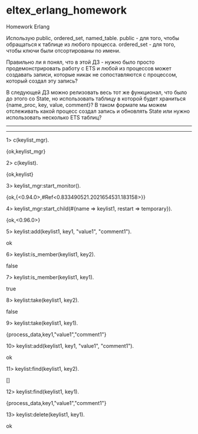 # eltex_erlang_homework
Homework Erlang

Использую public, ordered_set, named_table.
public - для того, чтобы обращаться к таблице из любого процесса.
ordered_set - для того, чтобы ключи были отсортированы по имени.

Правильно ли я понял, что в этой ДЗ - нужно было просто продемонстрировать работу с ETS и любой из процессов может создавать записи, которые никак не сопоставляются с процессом, который создал эту запись?

В следующей ДЗ можно релизовать весь тот же функционал, что было до этого со Statе, но использовать таблицу в которой будет храниться {name_proc, key, value, comment}? В таком формате мы можем отслеживать какой процесс создал запись и обновлять State или нужно использовать несколько ETS таблиц?

*************************************************************************************************************************************************
****

1> c(keylist_mgr).

{ok,keylist_mgr}

2> c(keylist).

{ok,keylist}

3> keylist_mgr:start_monitor().

{ok,{<0.94.0>,#Ref<0.833490521.2021654531.183158>}}

4> keylist_mgr:start_child(#{name => keylist1, restart => temporary}).

{ok,<0.96.0>}

5> keylist:add(keylist1, key1, "value1", "comment1").

ok

6> keylist:is_member(keylist1, key2).

false

7> keylist:is_member(keylist1, key1).

true

8> keylist:take(keylist1, key2).

false

9> keylist:take(keylist1, key1).

{process_data,key1,"value1","comment1"}

10> keylist:add(keylist1, key1, "value1", "comment1").

ok

11> keylist:find(keylist1, key2).

[]

12> keylist:find(keylist1, key1).

{process_data,key1,"value1","comment1"}

13> keylist:delete(keylist1, key1). 

ok